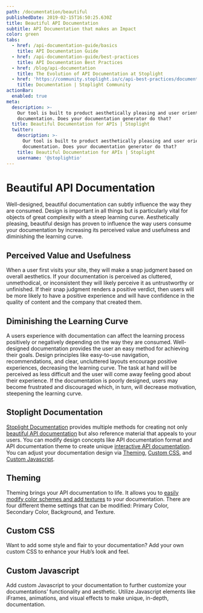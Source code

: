 ```yaml
---
path: /documentation/beautiful
publishedDate: 2019-02-15T16:50:25.630Z
title: Beautiful API Documentation
subtitle: API Documentation that makes an Impact
color: green
tabs:
  - href: /api-documentation-guide/basics
    title: API Documentation Guide
  - href: /api-documentation-guide/best-practices
    title: API Documentation Best Practices
  - href: /blog/api-documentation
    title: The Evolution of API Documentation at Stoplight
  - href: 'https://community.stoplight.io/c/api-best-practices/documentation'
    title: Documentation | Stoplight Community
actionBar:
  enabled: true
meta:
  description: >-
    Our tool is built to product aesthetically pleasing and user oriented
    documentation. Does your documentation generator do that?
  title: Beautiful Documentation for APIs | Stoplight
  twitter:
    description: >-
      Our tool is built to product aesthetically pleasing and user oriented
      documentation. Does your documentation generator do that?
    title: Beautiful Documentation for APIs | Stoplight
    username: '@stoplightio'
---
```


# Beautiful API Documentation

Well-designed, beautiful documentation can subtly influence the way they are consumed. Design is important in all things but is particularly vital for objects of great complexity with a steep learning curve. Aesthetically pleasing, beautiful design has proven to influence the way users consume your documentation by increasing its perceived value and usefulness and diminishing the learning curve.

## Perceived Value and Usefulness

When a user first visits your site, they will make a snap judgment based on overall aesthetics. If your documentation is perceived as cluttered, unmethodical, or inconsistent they will likely perceive it as untrustworthy or unfinished. If their snap judgment renders a positive verdict, then users will be more likely to have a positive experience and will have confidence in the quality of content and the company that created them.

## Diminishing the Learning Curve

A users experience with documentation can affect the learning process positively or negatively depending on the way they are consumed. Well-designed documentation provides the user an easy method for achieving their goals. Design principles like easy-to-use navigation, recommendations, and clear, uncluttered layouts encourage positive experiences, decreasing the learning curve. The task at hand will be perceived as less difficult and the user will come away feeling good about their experience. If the documentation is poorly designed, users may become frustrated and discouraged which, in turn, will decrease motivation, steepening the learning curve.

## Stoplight Documentation

[Stoplight Documentation](/documentation/#interactive-api-documentation) provides multiple methods for creating not only [beautiful API documentation](/documentation) but also reference material that appeals to your users. You can modify design concepts like API documentation format and API documentation theme to create unique [interactive API documentation](/documentation/#interactive-api-documentation). You can adjust your documentation design via [Theming](https://docs.stoplight.io/documentation/design/theming), [Custom CSS](https://docs.stoplight.io/documentation/design/custom-css), and [Custom Javascript](https://docs.stoplight.io/documentation/design/custom-js).

## Theming

Theming brings your API documentation to life. It allows you to [easily modify color schemes and add textures](/documentation/#fully-customizable) to your documentation. There are four different theme settings that can be modified: Primary Color, Secondary Color, Background, and Texture.

## Custom CSS

Want to add some style and flair to your documentation? Add your own custom CSS to enhance your Hub’s look and feel.

## Custom Javascript

Add custom Javascript to your documentation to further customize your documentations’ functionality and aesthetic. Utilize Javascript elements like iFrames, animations, and visual effects to make unique, in-depth, documentation.
